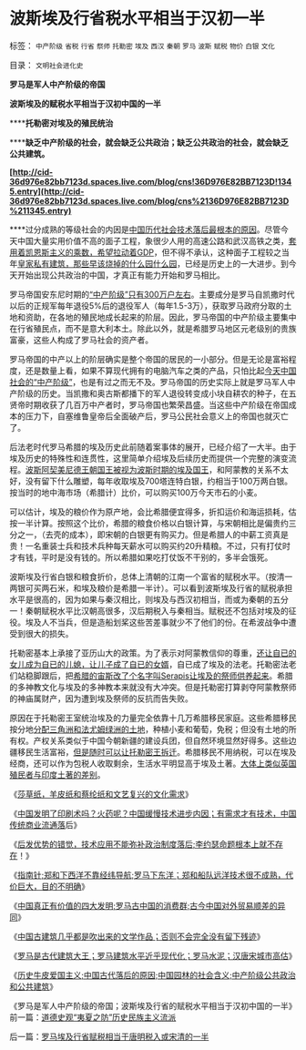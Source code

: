 # 波斯埃及行省税水平相当于汉初一半

标签： `中产阶级` `省税` `行省` `祭师` `托勒密` `埃及` `西汉` `秦朝` `罗马` `波斯` `赋税` `物价` `白银` `文化` 

目录： `文明社会进化史`

**罗马是军人中产阶级的帝国**

**波斯埃及的赋税水平相当于汉初中国的一半**

******托勒密对埃及的殖民统治**

******缺乏中产阶级的社会，就会缺乏公共政治；缺乏公共政治的社会，就会缺乏公共建筑。**

**[http://cid-36d976e82bb7123d.spaces.live.com/blog/cns!36D976E82BB7123D!1345.entry](http://cid-36d976e82bb7123d.spaces.live.com/blog/cns%2136D976E82BB7123D%211345.entry)**

****过分成熟的等级社会的内因是[中国历代社会技术落后最根本的原因](../../../2009/3/23/宋明清皇权官僚等级制度对民营工商技术积极因素抵制.md)。尽管今天中国大量实用价值不高的面子工程，象很少人用的高速公路和武汉高铁之类，[套用着凯恩斯主义的乘数，希望拉动着GDP](../../../2010/4/23/凯恩斯主义就是社会主义就是计划经济.md)，但不得不承认，这种面子工程较之当年[皇家私有建筑，那些早该烧掉的什么园什么园](../../../2010/6/2/中国古代建筑技术落后的原因;牛皮爱国主义有用吗？.md)，已经是历史上的一大进步。到今天开始出现公共政治的中国，才真正有能力开始和罗马相比。

罗马帝国安东尼时期的[“中产阶级”只有300万户左右](../../../2010/6/1/资本积累阻碍工业革命！有大众需求，才有工业革命！.md)。主要成分是罗马自凯撒时代以后的正规军每年退役5%后的退役军人（每年1.5-3万），获取罗马政府分取的土地和资助，在各地的殖民地成长起来的阶层。因此，罗马帝国的中产阶级主要集中在行省殖民点，而不是意大利本土。除此以外，就是希腊罗马地区元老级别的贵族富豪，这些人构成了罗马社会的资产者。

罗马帝国的中产以上的阶层确实是整个帝国的居民的一小部分。但是无论是富裕程度，还是数量上看，如果不算现代拥有的电脑汽车之类的产品，只怕比起[今天中国社会的“中产阶级”](../../../2009/8/26/水洗一般均贫富的天堂.md)，也是有过之而无不及。罗马帝国的历史实际上就是罗马军人中产阶级的历史。当凯撒和奥古斯都播下的军人退役转变成小块自耕农的种子，在五贤帝时期收获了几百万中产者时，罗马帝国也繁荣昌盛。当这些中产阶级在帝国成本的压力下，自塞维鲁皇帝后全面破产后，罗马公民社会意义上的帝国也就灭亡了。

后法老时代罗马希腊的埃及历史此前随着案事体的展开，已经介绍了一大半。由于埃及历史的特殊性和连贯性，这里简单介绍埃及后续历史而提供一个完整的演变流程。[波斯阿契美尼德王朝国王被视为波斯时期的埃及国王](../../../2010/5/25/古埃及八旗子弟最后的抵抗；落后就是要被灭绝的！.md)，和阿蒙教的关系不太好，没有留下什么雕塑，每年收取埃及700塔连特白银，约相当于100万两白银。按当时的地中海市场（希腊计）比价，可以购买100万今天市石的小麦。

可以估计，埃及的粮价作为原产地，会比希腊便宜得多，折扣运价和海运损耗，估按一半计算。按照这个比价，希腊的粮食价格以白银计算，与宋朝相比是偏贵约三分之一，（去壳的成本），即宋朝的白银更有购买力。但是希腊人的中薪工资真是贵！一名重装士兵和技术兵种每天薪水可以购买约20升精粮。不过，只有打仗时才有钱，平时是没有钱的。所以希腊如果吃打仗饭不干别的，多半会饿死。

波斯埃及行省白银和粮食折价，总体上清朝的江南一个富省的赋税水平。（按清一两银可买两石米，和埃及粮价是希腊一半计）。可以看到波斯埃及行省的赋税承担水平是很高的，因为如果与秦汉相比，则埃及与西汉初相当，而或为秦朝的五分一！秦朝赋税水平比汉朝高很多，汉后期税入与秦相当。赋税还不包括对埃及的征役。埃及人不当兵，但是造船划桨这些苦差事就少不了他们的份。在希波战争中遭受到很大的损失。

托勒密基本上承接了亚历山大的政策。为了表示对阿蒙教信仰的尊重，[还让自已的女儿成为自已的儿媳，让儿子成了自已的女婿](../../../2010/5/13/“入侵者”和“乱世结束者”常常是外族雇佣军.md)，自已成了埃及的法老。托勒密法老们站稳脚跟后，把[希腊的宙斯改了个名字叫Serapis让埃及的祭师供养起来](../../../2010/5/8/古埃及：奴才面前“主子”一律平等.md)。希腊的多神教文化与埃及的多神教本来就没有大冲突。但是托勒密打算剥夺阿蒙教祭师的神庙属财产，因为遭到埃及祭师的反抗而告失败。

原因在于托勒密王室统治埃及的力量完全依靠十几万希腊移民家庭。这些希腊移民按分地[分配三角洲和法尤姆绿洲的土地](../../../2010/4/9/“美尼斯统一埃及”是错误的.md)，种植小麦和葡萄，免税；但没有土地的所有权。产权关系类似于中国今朝新疆的建设兵团，但自然环境显然好得多。这些边疆移民生活富裕，[但是随时可以让托勒密王拆迁](../../../2010/1/14/产权混乱与拆迁之恶.md)。希腊移民不用纳税，可以在埃及经商，还可以作为包税人收取剩余，生活水平明显高于埃及土著。[大体上类似英国殖民者与印度土著的差别](../../../2008/12/18/英国征服印度是法治商业经济行为的成功.md)。

《[莎草纸，羊皮纸和蔡纶纸和文艺复兴的文化需求](../../../2010/5/31/中国发明了纸吗？.md)》

《[中国发明了印刷术吗？火药呢？中国缓慢技术进步内因；有需求才有技术，中国传统商业流通落](http://cid-36d976e82bb7123d.spaces.live.com/blog/cns%2136D976E82BB7123D%211327.entry)后》

《[后发优势的错觉，技术应用不能弥补政治制度落后;李约瑟命题根本上就不存在](../../../2010/5/31/中国历史上从来没有领先过.md)！》

《[指南针;郑和下西洋不靠经纬导航;罗马下东洋；郑和船队远洋技术很不成熟，代价巨大，目的不明确](../../../2010/5/31/指南针？罗马下东洋远远超过郑和下西洋！.md)》

《[中国真正有价值的四大发明;罗马古中国的消费群;古今中国对外贸易顺差的异同](../../../2010/5/31/中国真正有价值的四大发明.md)》

《[中国古建筑几乎都是吹出来的文学作品；否则不会完全没有留下残迹](../../../2010/6/2/中国古建筑吹出来的牛皮文学吗？.md)》

《[罗马是古代建筑大王；罗马建筑水平近乎现代化；罗马水泥；汉唐宋城市高估](../../../2010/6/2/罗马建筑水平近乎现代化;罗马是古代建筑大王.md)》

《[历史牛皮爱国主义;中国古代落后的原因;中国园林的社会含义;中产阶级公共政治和公共建筑](../../../2010/6/2/中国古代建筑技术落后的原因;牛皮爱国主义有用吗？.md)》

《罗马是军人中产阶级的帝国；波斯埃及行省的赋税水平相当于汉初中国的一半》前一篇：[道德史观“夷夏之防”历史民族主义流派](../../../2010/6/2/道德史观“夷夏之防”历史民族主义流派.md)

后一篇：[罗马埃及行省赋税相当于唐明税入或宋清的一半](../../../2010/6/3/罗马埃及行省赋税相当于唐明税入或宋清的一半.md)